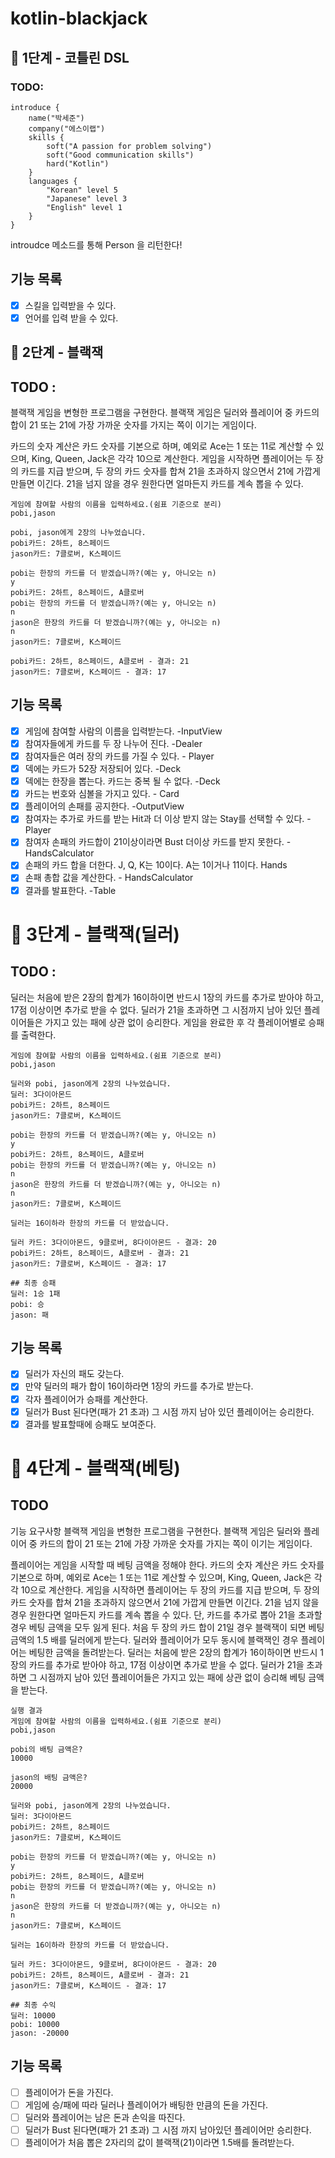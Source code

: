 # kotlin-blackjack


## 🚀 1단계 - 코틀린 DSL

### TODO: 
    
    introduce {
        name("박세준")
        company("에스이랩")
        skills {
            soft("A passion for problem solving")
            soft("Good communication skills")
            hard("Kotlin")
        }
        languages {
            "Korean" level 5
            "Japanese" level 3
            "English" level 1
        }
    }
 introudce 메소드를 통해 Person 을 리턴한다!
 
## 기능 목록
- [x] 스킬을 입력받을 수 있다.
- [x] 언어를 입력 받을 수 있다.

## 🚀 2단계 - 블랙잭


## TODO : 
블랙잭 게임을 변형한 프로그램을 구현한다. 블랙잭 게임은 딜러와 플레이어 중 카드의 합이 21 또는 21에 가장 가까운 숫자를 가지는 쪽이 이기는 게임이다.

카드의 숫자 계산은 카드 숫자를 기본으로 하며, 예외로 Ace는 1 또는 11로 계산할 수 있으며, King, Queen, Jack은 각각 10으로 계산한다.
게임을 시작하면 플레이어는 두 장의 카드를 지급 받으며, 두 장의 카드 숫자를 합쳐 21을 초과하지 않으면서 21에 가깝게 만들면 이긴다. 21을 넘지 않을 경우 원한다면 얼마든지 카드를 계속 뽑을 수 있다.

    게임에 참여할 사람의 이름을 입력하세요.(쉼표 기준으로 분리)
    pobi,jason
    
    pobi, jason에게 2장의 나누었습니다.
    pobi카드: 2하트, 8스페이드
    jason카드: 7클로버, K스페이드
    
    pobi는 한장의 카드를 더 받겠습니까?(예는 y, 아니오는 n)
    y
    pobi카드: 2하트, 8스페이드, A클로버
    pobi는 한장의 카드를 더 받겠습니까?(예는 y, 아니오는 n)
    n
    jason은 한장의 카드를 더 받겠습니까?(예는 y, 아니오는 n)
    n
    jason카드: 7클로버, K스페이드
    
    pobi카드: 2하트, 8스페이드, A클로버 - 결과: 21
    jason카드: 7클로버, K스페이드 - 결과: 17

## 기능 목록
- [x] 게임에 참여할 사람의 이름을 입력받는다. -InputView
- [x] 참여자들에게 카드를 두 장 나누어 진다. -Dealer
- [x] 참여자들은 여러 장의 카드를 가질 수 있다. - Player
- [x] 덱에는 카드가 52장 저장되어 있다. -Deck
- [x] 덱에는 한장을 뽑는다. 카드는 중복 될 수 없다. -Deck
- [x] 카드는 번호와 심볼을 가지고 있다. - Card
- [x] 플레이어의 손패를 공지한다. -OutputView
- [x] 참여자는 추가로 카드를 받는 Hit과 더 이상 받지 않는 Stay를 선택할 수 있다. - Player
- [x] 참여자 손패의 카드합이 21이상이라면 Bust 더이상 카드를 받지 못한다. - HandsCalculator
- [x] 손패의 카드 합을 더한다. J, Q, K는 10이다. A는 1이거나 11이다. Hands
- [x] 손패 총합 값을 계산한다. - HandsCalculator
- [x] 결과를 발표한다. -Table

# 🚀 3단계 - 블랙잭(딜러)

## TODO :
딜러는 처음에 받은 2장의 합계가 16이하이면 반드시 1장의 카드를 추가로 받아야 하고, 17점 이상이면 추가로 받을 수 없다.
딜러가 21을 초과하면 그 시점까지 남아 있던 플레이어들은 가지고 있는 패에 상관 없이 승리한다.
게임을 완료한 후 각 플레이어별로 승패를 출력한다.

    게임에 참여할 사람의 이름을 입력하세요.(쉼표 기준으로 분리)
    pobi,jason
    
    딜러와 pobi, jason에게 2장의 나누었습니다.
    딜러: 3다이아몬드
    pobi카드: 2하트, 8스페이드
    jason카드: 7클로버, K스페이드
    
    pobi는 한장의 카드를 더 받겠습니까?(예는 y, 아니오는 n)
    y
    pobi카드: 2하트, 8스페이드, A클로버
    pobi는 한장의 카드를 더 받겠습니까?(예는 y, 아니오는 n)
    n
    jason은 한장의 카드를 더 받겠습니까?(예는 y, 아니오는 n)
    n
    jason카드: 7클로버, K스페이드
    
    딜러는 16이하라 한장의 카드를 더 받았습니다.
    
    딜러 카드: 3다이아몬드, 9클로버, 8다이아몬드 - 결과: 20
    pobi카드: 2하트, 8스페이드, A클로버 - 결과: 21
    jason카드: 7클로버, K스페이드 - 결과: 17
    
    ## 최종 승패
    딜러: 1승 1패
    pobi: 승
    jason: 패

## 기능 목록
- [x] 딜러가 자신의 패도 갖는다.
- [x] 만약 딜러의 패가 합이 16이하라면 1장의 카드를 추가로 받는다.
- [x] 각자 플레이어가 승패를 계산한다.
- [x] 딜러가 Bust 된다면(패가 21 초과) 그 시점 까지 남아 있던 플레이어는 승리한다.
- [x] 결과를 발표할때에 승패도 보여준다.

# 🚀 4단계 - 블랙잭(베팅)

## TODO
기능 요구사항
블랙잭 게임을 변형한 프로그램을 구현한다. 블랙잭 게임은 딜러와 플레이어 중 카드의 합이 21 또는 21에 가장 가까운 숫자를 가지는 쪽이 이기는 게임이다.

플레이어는 게임을 시작할 때 베팅 금액을 정해야 한다.
카드의 숫자 계산은 카드 숫자를 기본으로 하며, 예외로 Ace는 1 또는 11로 계산할 수 있으며, King, Queen, Jack은 각각 10으로 계산한다.
게임을 시작하면 플레이어는 두 장의 카드를 지급 받으며, 두 장의 카드 숫자를 합쳐 21을 초과하지 않으면서 21에 가깝게 만들면 이긴다. 21을 넘지 않을 경우 원한다면 얼마든지 카드를 계속 뽑을 수 있다. 단, 카드를 추가로 뽑아 21을 초과할 경우 베팅 금액을 모두 잃게 된다.
처음 두 장의 카드 합이 21일 경우 블랙잭이 되면 베팅 금액의 1.5 배를 딜러에게 받는다. 딜러와 플레이어가 모두 동시에 블랙잭인 경우 플레이어는 베팅한 금액을 돌려받는다.
딜러는 처음에 받은 2장의 합계가 16이하이면 반드시 1장의 카드를 추가로 받아야 하고, 17점 이상이면 추가로 받을 수 없다.
딜러가 21을 초과하면 그 시점까지 남아 있던 플레이어들은 가지고 있는 패에 상관 없이 승리해 베팅 금액을 받는다.

    실행 결과
    게임에 참여할 사람의 이름을 입력하세요.(쉼표 기준으로 분리)
    pobi,jason
    
    pobi의 배팅 금액은?
    10000
    
    jason의 배팅 금액은?
    20000
    
    딜러와 pobi, jason에게 2장의 나누었습니다.
    딜러: 3다이아몬드
    pobi카드: 2하트, 8스페이드
    jason카드: 7클로버, K스페이드
    
    pobi는 한장의 카드를 더 받겠습니까?(예는 y, 아니오는 n)
    y
    pobi카드: 2하트, 8스페이드, A클로버
    pobi는 한장의 카드를 더 받겠습니까?(예는 y, 아니오는 n)
    n
    jason은 한장의 카드를 더 받겠습니까?(예는 y, 아니오는 n)
    n
    jason카드: 7클로버, K스페이드
    
    딜러는 16이하라 한장의 카드를 더 받았습니다.
    
    딜러 카드: 3다이아몬드, 9클로버, 8다이아몬드 - 결과: 20
    pobi카드: 2하트, 8스페이드, A클로버 - 결과: 21
    jason카드: 7클로버, K스페이드 - 결과: 17
    
    ## 최종 수익
    딜러: 10000
    pobi: 10000
    jason: -20000

## 기능 목록
- [ ] 플레이어가 돈을 가진다.
- [ ] 게임에 승/패에 따라 딜러나 플레이어가 배팅한 만큼의 돈을 가진다.
- [ ] 딜러와 플레이어는 남은 돈과 손익을 따진다.
- [ ] 딜러가 Bust 된다면(패가 21 초과) 그 시점 까지 남아있던 플레이어만 승리한다.
- [ ] 플레이어가 처음 뽑은 2자리의 값이 블랙잭(21)이라면 1.5배를 돌려받는다.